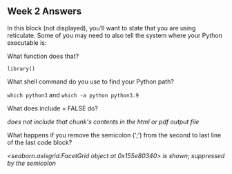 ## Week 2 Answers
In this block (not displayed), you’ll want to state that you are using reticulate. Some of you may need to also tell the system where your Python executable is:

What function does that?

`library()`

What shell command do you use to find your Python path?

`which python3` and `which -a python python3.9`

What does include = FALSE do?

_does not include that chunk's contents in the html or pdf output file_

What happens if you remove the semicolon (‘;’) from the second to last line of the last code block?

_<seaborn.axisgrid.FacetGrid object at 0x155e80340> is shown; suppressed by the semicolon_
